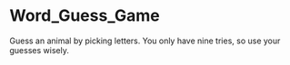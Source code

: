 # Word_Guess_Game
Guess an animal by picking letters. You only have nine tries, so use your guesses wisely.